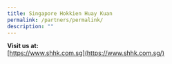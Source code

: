 ```yaml
---
title: Singapore Hokkien Huay Kuan
permalink: /partners/permalink/
description: ""
---
```

**Visit us at:**<br>
[https://www.shhk.com.sg](https://www.shhk.com.sg/)